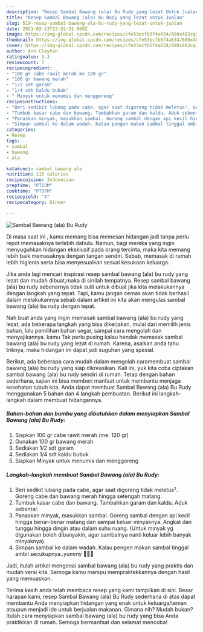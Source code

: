 ```yaml
---
description: "Resep Sambal Bawang (ala) Bu Rudy yang lezat Untuk Jualan"
title: "Resep Sambal Bawang (ala) Bu Rudy yang lezat Untuk Jualan"
slug: 519-resep-sambal-bawang-ala-bu-rudy-yang-lezat-untuk-jualan
date: 2021-02-13T23:52:31.960Z
image: https://img-global.cpcdn.com/recipes/cfe53ecfb5f4a634/680x482cq70/sambal-bawang-ala-bu-rudy-foto-resep-utama.jpg
thumbnail: https://img-global.cpcdn.com/recipes/cfe53ecfb5f4a634/680x482cq70/sambal-bawang-ala-bu-rudy-foto-resep-utama.jpg
cover: https://img-global.cpcdn.com/recipes/cfe53ecfb5f4a634/680x482cq70/sambal-bawang-ala-bu-rudy-foto-resep-utama.jpg
author: Ann Clayton
ratingvalue: 3.3
reviewcount: 7
recipeingredient:
- "100 gr cabe rawit merah me 120 gr"
- "100 gr bawang merah"
- "1/2 sdt garam"
- "1/4 sdt kaldu bubuk"
- " Minyak untuk menumis dan menggoreng"
recipeinstructions:
- "Beri sedikit lubang pada cabe, agar saat digoreng tidak meletus². Goreng cabe dan bawang merah hingga setengah matang."
- "Tumbuk kasar cabe dan bawang. Tambahkan garam dan kaldu. Aduk sebentar."
- "Panaskan minyak, masukkan sambal. Goreng sambal dengan api kecil hingga benar-benar matang dan sampai keluar minyaknya. Angkat dan tunggu hingga dingin atau dalam suhu ruang. (Untuk minyak yg digunakan boleh dibanyakin, agar sambalnya nanti keluar lebih banyak minyaknya)."
- "Simpan sambal ke dalam wadah. Kalau pengen makan sambal tinggal ambil secukupnya..yummy 🤩🤩🤩"
categories:
- Resep
tags:
- sambal
- bawang
- ala

katakunci: sambal bawang ala 
nutrition: 115 calories
recipecuisine: Indonesian
preptime: "PT13M"
cooktime: "PT37M"
recipeyield: "4"
recipecategory: Dinner

---
```



![Sambal Bawang (ala) Bu Rudy](https://img-global.cpcdn.com/recipes/cfe53ecfb5f4a634/680x482cq70/sambal-bawang-ala-bu-rudy-foto-resep-utama.jpg)

Di masa  saat ini , kamu memang bisa memesan hidangan jadi tanpa perlu repot memasaknya terlebih dahulu. Namun, bagi mereka yang ingin menyuguhkan hidangan eksklusif pada orang tercinta, maka kita memang lebih baik memasaknya dengan tangan sendiri. Sebab, memasak di rumah lebih higienis serta bisa menyesuaikan sesuai kesukaan keluarga.

Jika anda lagi mencari inspirasi resep sambal bawang (ala) bu rudy yang lezat dan mudah dibuat,maka di sinilah tempatnya. Resep sambal bawang (ala) bu rudy  sebenarnya tidak sulit untuk dibuat jika kita melakukannya dengan langkah yang tepat. Tapi, kamu jangan cemas akan tidak berhasil dalam melakukannya 
sebab dalam artikel ini kita akan mengulas sambal bawang (ala) bu rudy dengan tepat.  



Nah buat anda yang ingin memasak sambal bawang (ala) bu rudy yang lezat, ada beberapa langkah yang bisa dikerjakan, mulai dari memilih jenis bahan, lalu pemilihan bahan segar, sampai cara mengolah dan menyajikannya. kamu Tak perlu pusing kalau hendak memasak sambal bawang (ala) bu rudy yang lezat di rumah. Karena, asalkan anda  tahu triknya, maka hidangan ini dapat jadi suguhan yang spesial.

Berikut, ada beberapa cara mudah dalam mengolah caramembuat sambal bawang (ala) bu rudy yang siap dikreasikan. Kali ini, yuk kita coba ciptakan sambal bawang (ala) bu rudy sendiri di rumah. Tetap dengan bahan sederhana, sajian ini bisa memberi manfaat untuk membantu menjaga kesehatan tubuh kita. Anda dapat membuat Sambal Bawang (ala) Bu Rudy menggunakan 5 bahan dan 4 langkah pembuatan. Berikut ini langkah-langkah dalam membuat hidangannya.

<!--inarticleads1-->

##### Bahan-bahan dan bumbu yang dibutuhkan dalam menyiapkan Sambal Bawang (ala) Bu Rudy:

1. Siapkan 100 gr cabe rawit merah (me: 120 gr)
1. Gunakan 100 gr bawang merah
1. Sediakan 1/2 sdt garam
1. Sediakan 1/4 sdt kaldu bubuk
1. Siapkan  Minyak untuk menumis dan menggoreng




<!--inarticleads2-->

##### Langkah-langkah membuat Sambal Bawang (ala) Bu Rudy:

1. Beri sedikit lubang pada cabe, agar saat digoreng tidak meletus². Goreng cabe dan bawang merah hingga setengah matang.
1. Tumbuk kasar cabe dan bawang. Tambahkan garam dan kaldu. Aduk sebentar.
1. Panaskan minyak, masukkan sambal. Goreng sambal dengan api kecil hingga benar-benar matang dan sampai keluar minyaknya. Angkat dan tunggu hingga dingin atau dalam suhu ruang. (Untuk minyak yg digunakan boleh dibanyakin, agar sambalnya nanti keluar lebih banyak minyaknya).
1. Simpan sambal ke dalam wadah. Kalau pengen makan sambal tinggal ambil secukupnya..yummy 🤩🤩🤩




Jadi, itulah artikel mengenai  sambal bawang (ala) bu rudy  yang praktis dan mudah versi kita. Semoga kamu mampu mempraktekkannya dengan hasil yang memuaskan. 

Terima kasih anda telah membaca resep yang kami tampilkan di sini. Besar harapan kami, resep  Sambal Bawang (ala) Bu Rudy sederhana di atas dapat membantu Anda menyiapkan hidangan yang enak untuk keluarga/teman ataupun menjadi ide untuk berjualan makanan. Gimana nih? Mudah bukan? Itulah cara menyiapkan sambal bawang (ala) bu rudy yang bisa Anda praktikkan di rumah. Semoga bermanfaat dan selamat mencoba!

